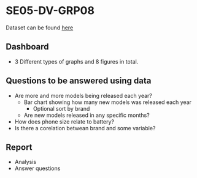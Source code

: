# SE05-DV-GRP08
Dataset can be found [here](https://www.kaggle.com/datasets/pranav941/evolution-of-smartphones)

## Dashboard
* 3 Different types of graphs and 8 figures in total.

## Questions to be answered using data
[//]: <> (Daniel)
- Are more and more models being released each year?
  - Bar chart showing how many new models was released each year
    - Optional sort by brand
  - Are new models released in any specific months?
- How does phone size relate to battery?
- Is there a corelation betwean brand and some variable?

## Report
* Analysis
* Answer questions
